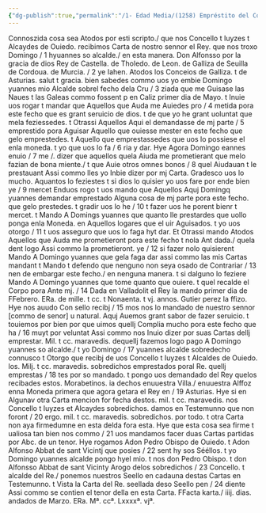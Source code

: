 ```yaml
---
{"dg-publish":true,"permalink":"/1- Edad Media/(1258) Empréstito del Concello de Oviedo/","tags":["#Siglo_13","a1258","escrito","Oviedo","medieval","documento"]}
---
```



Connoszida cosa sea Atodos por esti scripto./ que nos Concello t Iuyzes t Alcaydes de Ouiedo. recibimos Carta de nostro sennor el Rey. que nos troxo Domingo / 1 hyuannes so alcalde./ en esta manera. Don Alfonsso por la gracia de dios Rey de Castella. de Tholedo. de Leon. de Galliza de Seuilla de Cordoua. de Murcia. / 2 ye Iahen. Atodos los Conceios de Galliza. t de Asturias. salut t gracia. bien sabedes commo uos yo embie Domingo yuannes mio Alcalde sobrel fecho dela Cru / 3 ziada que me Guisase las Naues t las Galeas commo fossent p en Caliz primer dia de Mayo. t Inuie uos rogar t mandar que Aquellos que Auda me Auiedes pro / 4 metida pora este fecho que es grant seruicio de dios. t de que yo he grant uoluntat que mela feziessedes. t Otrassi Aquellos Aqui el demandasse de mj parte / 5 emprestido pora Aguisar Aquello que ouiesse mester en este fecho que gelo emprestedes. t Aquello que emprestassedes que uos lo possiese el enla moneda. t yo que uos lo fa / 6 ria y dar. Hye Agora Domingo eannes enuio / 7 me /. dizer que aquellos quela Aiuda me prometierant que melo fazian de bona miente./ t que Auie otros omnes bonos / 8 quel Aiudauan t le prestauant Assi commo lles yo Inbie dizer por mj Carta. Gradesco uos lo mucho. Aquantos lo feziestes t si dios lo quisier yo uos fare por ende bien ye / 9 mercet Enduos rogo t uos mando que Aquellos Aquj Domingq yuannes demandar emprestado Alguna cosa de mj parte pora este fecho. que gelo prestedes. t gradir uos lo he / 10 t fazer uos he porent bienr t mercet. t Mando A Domings yuannes que quanto lle prestardes que uollo ponga enla Moneda. en Aquellos logares que el uir Aguisados. t yo uos otorgo / 11 t uos asseguro que uos lo faga hyt dar. Et Otrassi mando Atodos Aquellos que Auda me prometieront pora este fecho t nola Ant dada./ quela dent logo Assi commo la prometieront. ye / 12 si fazer nolo quisierent Mando A Domingo yuannes que gela faga dar assi commo las mis Cartas mandant t Mando t defendo que nenguno non seya osado de Contrariar / 13 nen de embargar este fecho./ en nenguna manera. t si dalguno lo feziere Mando A Domingo yuannes que tome quanto que ouiere. t quel recalde el Corpo pora Ante mj. / 14 Dada en Valladolit el Rey la mando primer dia de FFebrero. ERa. de mille. t cc. t Nonaenta. t vj. annos. Gutier perez la ffizo. Hye nos auudo Con sello recibj / 15 mos nos lo mandado de nuestro sennor [commo de senor] u natural. Aquj Auemos grant sabor de fazer seruicio. t touiemos por bien por que uimos quellj Complia mucho pora este fecho que ha / 16 muyt por veluntat Assi commo nos Inuio dizer por suas Cartas dellj emprestar. Mil. t cc. maravedis. dequellj fazemos logo pago A Domingo yuannes so alcalde./ t yo Domingo / 17 yuannes alcalde sobredecho connusco t Otorgo que recibj de uos Concello t Iuyzes t Alcaldes de Ouiedo. los. Milj. t cc. maravedis. sobredichos emprestados poral Re. quellj emprestas / 18 tes por so mandado. t pongo uos demandado del Rey quelos recibades estos. Morabetinos. ia dechos enuuestra Villa./ enuuestra Alffoz enna Moneda primera que agora getara el Rey en / 19 Asturias. Hye si en Algunav otra Carta mencion for fecha destos. mil. t cc. maravedis. nos Concello t Iuyzes et Alcaydes sobredichos. damos en Testemunno que non foront / 20 ergo. mil. t cc. maravedis. sobredichos. por todo. t otra Carta non aya firmedumne en esta delda fora esta. Hye que esta cosa sea firme t ualiosa tan bien nos commo / 21 uos mandamos facer duas Cartas partidas por Abc. de un tenor. Hye rogamos Adon Pedro Obispo de Ouiedo. t Adon Alfonso Abbat de sant Vicintj que posies / 22 sent hy sos Sééllos. t yo Domingo yuannes alcalde pongo hyel mio. t nos don Pedro Obispo. t don Alfonsso Abbat de sant Vicinty Arogo delos sobredichos / 23 Concello. t alcalde del Re./ ponemos nuestros Seello en cadauna destas Cartas en Testemunno. t Vista la Carta del Re. seellada deso Seello pen / 24 diente Assi commo se contien el tenor della en esta Carta. FFacta karta./ iiij. dias. andados de Marzo. ERa. Mª. ccª. Lxxxxª. vjª.